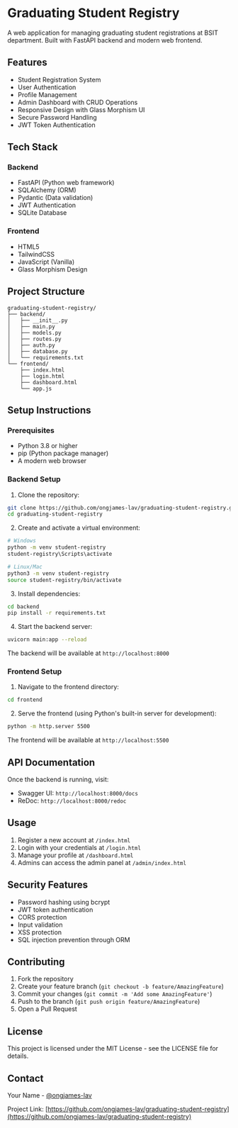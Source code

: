 # Graduating Student Registry

A web application for managing graduating student registrations at BSIT department. Built with FastAPI backend and modern web frontend.

## Features

- Student Registration System
- User Authentication
- Profile Management
- Admin Dashboard with CRUD Operations
- Responsive Design with Glass Morphism UI
- Secure Password Handling
- JWT Token Authentication

## Tech Stack

### Backend
- FastAPI (Python web framework)
- SQLAlchemy (ORM)
- Pydantic (Data validation)
- JWT Authentication
- SQLite Database

### Frontend
- HTML5
- TailwindCSS
- JavaScript (Vanilla)
- Glass Morphism Design

## Project Structure

```
graduating-student-registry/
├── backend/
│   ├── __init__.py
│   ├── main.py
│   ├── models.py
│   ├── routes.py
│   ├── auth.py
│   ├── database.py
│   └── requirements.txt
└── frontend/
    ├── index.html
    ├── login.html
    ├── dashboard.html
    └── app.js
```

## Setup Instructions

### Prerequisites
- Python 3.8 or higher
- pip (Python package manager)
- A modern web browser

### Backend Setup

1. Clone the repository:
```bash
git clone https://github.com/ongjames-lav/graduating-student-registry.git
cd graduating-student-registry
```

2. Create and activate a virtual environment:
```bash
# Windows
python -m venv student-registry
student-registry\Scripts\activate

# Linux/Mac
python3 -m venv student-registry
source student-registry/bin/activate
```

3. Install dependencies:
```bash
cd backend
pip install -r requirements.txt
```

4. Start the backend server:
```bash
uvicorn main:app --reload
```

The backend will be available at `http://localhost:8000`

### Frontend Setup

1. Navigate to the frontend directory:
```bash
cd frontend
```

2. Serve the frontend (using Python's built-in server for development):
```bash
python -m http.server 5500
```

The frontend will be available at `http://localhost:5500`

## API Documentation

Once the backend is running, visit:
- Swagger UI: `http://localhost:8000/docs`
- ReDoc: `http://localhost:8000/redoc`

## Usage

1. Register a new account at `/index.html`
2. Login with your credentials at `/login.html`
3. Manage your profile at `/dashboard.html`
4. Admins can access the admin panel at `/admin/index.html`

## Security Features

- Password hashing using bcrypt
- JWT token authentication
- CORS protection
- Input validation
- XSS protection
- SQL injection prevention through ORM

## Contributing

1. Fork the repository
2. Create your feature branch (`git checkout -b feature/AmazingFeature`)
3. Commit your changes (`git commit -m 'Add some AmazingFeature'`)
4. Push to the branch (`git push origin feature/AmazingFeature`)
5. Open a Pull Request

## License

This project is licensed under the MIT License - see the LICENSE file for details.

## Contact

Your Name - [@ongjames-lav](https://github.com/ongjames-lav)

Project Link: [https://github.com/ongjames-lav/graduating-student-registry](https://github.com/ongjames-lav/graduating-student-registry)
